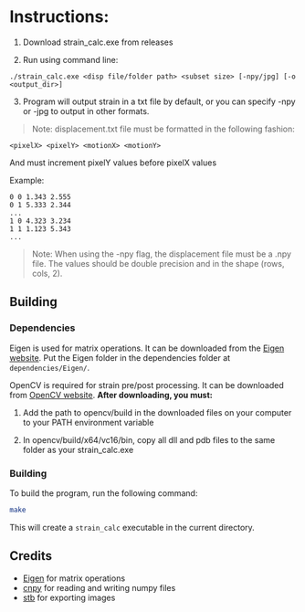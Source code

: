 # Instructions:

1. Download strain_calc.exe from releases

2. Run using command line:

```
./strain_calc.exe <disp file/folder path> <subset size> [-npy/jpg] [-o <output_dir>]
```

3. Program will output strain in a txt file by default, or you can specify -npy or -jpg to output in other formats.

> Note: displacement.txt file must be formatted in the following fashion:

```
<pixelX> <pixelY> <motionX> <motionY>

```
And must increment pixelY values before pixelX values

Example:

```
0 0 1.343 2.555
0 1 5.333 2.344
...
1 0 4.323 3.234
1 1 1.123 5.343 
...
```

> Note: When using the -npy flag, the displacement file must be a .npy file. The values should be double precision and in the shape (rows, cols, 2).



## Building

### Dependencies

Eigen is used for matrix operations. It can be downloaded from the [Eigen website](http://eigen.tuxfamily.org/index.php).
Put the Eigen folder in the dependencies folder at `dependencies/Eigen/`.

OpenCV is required for strain pre/post processing. It can be downloaded from [OpenCV website](https://opencv.org/releases/).
**After downloading, you must:**

1. Add the path to opencv/build in the downloaded files on your computer to your PATH environment variable

2. In opencv/build/x64/vc16/bin, copy all dll and pdb files to the same folder as your strain_calc.exe

### Building

To build the program, run the following command:

```bash
make
```

This will create a `strain_calc` executable in the current directory.



## Credits

- [Eigen](http://eigen.tuxfamily.org/index.php) for matrix operations
- [cnpy](https://github.com/rogersce/cnpy) for reading and writing numpy files
- [stb](https://github.com/nothings/stb/tree/master) for exporting images

